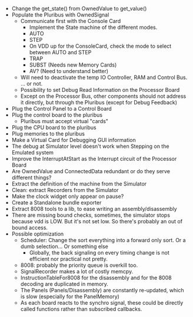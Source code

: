 * Change the get_state() from OwnedValue to get_value()
* Populate the Pluribus with OwnedSignal
  * Communicate first with the Console Card
    * Implement the State machine of the different modes.
    * AUTO
    * STEP
    * On VDD up for the ConsoleCard, check the mode to select between AUTO and STEP
    * TRAP
    * SUBST (Needs new Memory Cards)
    * AV? (Need to understand better)
  * Will need to deactivate the temp IO Controller, RAM and Control Bus.
    ... or not.
  * Possibility to set Debug Read Information on the Processor Board
  * Except on the Processor Bus, other components should not address it
  directly, but through the Pluribus (except for Debug Feedback)
* Plug the Control Panel to a Control Board
* Plug the control board to the pluribus
  * Pluribus must accept virtual "cards"
* Plug the CPU board to the pluribus
* Plug memories to the pluribus
* Make a Virtual Card for Debugging GUI information
* The debug at Simulator level doesn't work when Stepping on the Emulated system  
* Improve the InterruptAtStart as the Interrupt circuit of the Processor Board
* Are OwnedValue and ConnectedData redundant or do they serve different things?    
* Extract the definition of the machine from the Simulator
* Clean: extract Recorders from the Simulator
* Make the clock widget only appear on pause?
* Create a Standalone bundle exporter
* Extract 8008 tools to a lib, to ease writing an assembly/disassembly
* There are missing bound checks, sometimes, the simulator stops because vdd is LOW.
  But it's not set low. So there's probably an out of bound access. 
* Possible optimization  
  * Scheduler: Change the sort everything into a forward only sort. Or a dumb selection... Or something else
    * Globally, the back signaling on every timing change is not efficient nor practical not pretty.
  * 8008: probably the priority queue is overkill too.
  * SignalRecorder makes a lot of costly memcpy.
  * InstructionTableFor8008 for the disassembly and for the 8008 decoding are duplicated in memory.
  * The Panels (Panels/Disassembly) are constantly re-updated, which is slow (especially for the PanelMemory)
  * As each board reacts to the synchro signal, these could be directly called functions
  rather than subscribed callbacks.
